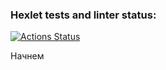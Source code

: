 ### Hexlet tests and linter status:
[![Actions Status](https://github.com/antmbx/devops-for-programmers-project-76/actions/workflows/hexlet-check.yml/badge.svg)](https://github.com/antmbx/devops-for-programmers-project-76/actions)

Начнем